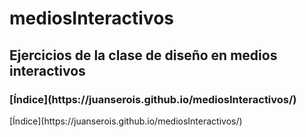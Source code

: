 # mediosInteractivos
<h2>  Ejercicios de la clase de diseño en medios interactivos </h2>
<h3>  [Índice](https://juanserois.github.io/mediosInteractivos/) </h3>
[Índice](https://juanserois.github.io/mediosInteractivos/)
